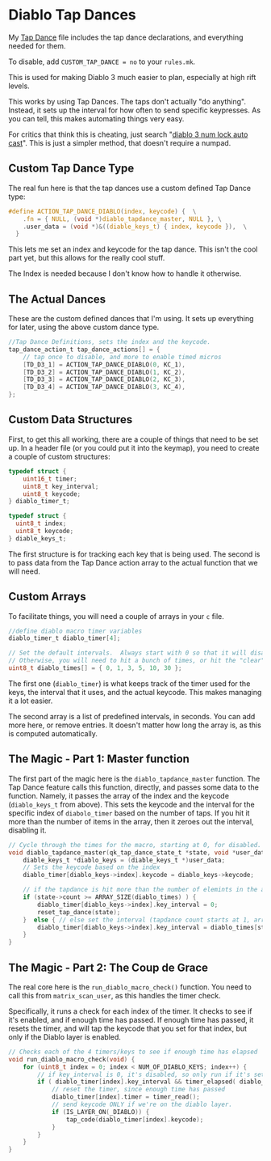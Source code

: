 # Diablo Tap Dances 

My [Tap Dance](tap_dances.c) file includes the tap dance declarations, and everything needed for them. 

To disable, add `CUSTOM_TAP_DANCE = no` to your `rules.mk`.

This is used for making Diablo 3 much easier to plan, especially at high rift levels. 

This works by using Tap Dances.  The taps don't actually "do anything". Instead, it sets up the interval for how often to send specific keypresses.  As you can tell, this makes automating things very easy. 

For critics that think this is cheating, just search "[diablo 3 num lock auto cast](http://lmgtfy.com/?q=diablo+3+numlock+autocast)".  This is just a simpler method, that doesn't require a numpad. 


## Custom Tap Dance Type 
The real fun here is that the tap dances use a custom defined Tap Dance type: 

```c 
#define ACTION_TAP_DANCE_DIABLO(index, keycode) {  \
    .fn = { NULL, (void *)diablo_tapdance_master, NULL }, \
    .user_data = (void *)&((diable_keys_t) { index, keycode }),  \
  }
```
This lets me set an index and keycode for the tap dance.  This isn't the cool part yet, but this allows for the really cool stuff.  

The Index is needed because I don't know how to handle it otherwise. 

## The Actual Dances

These are the custom defined dances that I'm using.  It sets up everything for later, using the above custom dance type. 

```c
//Tap Dance Definitions, sets the index and the keycode.
tap_dance_action_t tap_dance_actions[] = {
    // tap once to disable, and more to enable timed micros
    [TD_D3_1] = ACTION_TAP_DANCE_DIABLO(0, KC_1),
    [TD_D3_2] = ACTION_TAP_DANCE_DIABLO(1, KC_2),
    [TD_D3_3] = ACTION_TAP_DANCE_DIABLO(2, KC_3),
    [TD_D3_4] = ACTION_TAP_DANCE_DIABLO(3, KC_4),
};
```

## Custom Data Structures

First, to get this all working, there are a couple of things that need to be set up.  In a header file (or you could put it into the keymap), you need to create a couple of custom structures: 

```c
typedef struct {
    uint16_t timer;
    uint8_t key_interval;
    uint8_t keycode;
} diablo_timer_t;

typedef struct {
  uint8_t index;
  uint8_t keycode;
} diable_keys_t;
```

The first structure is for tracking each key that is being used. The second is to pass data from the Tap Dance action array to the actual function that we will need.


## Custom Arrays

To facilitate things, you will need a couple of arrays in your `c` file.

```c
//define diablo macro timer variables
diablo_timer_t diablo_timer[4];

// Set the default intervals.  Always start with 0 so that it will disable on first hit.
// Otherwise, you will need to hit a bunch of times, or hit the "clear" command
uint8_t diablo_times[] = { 0, 1, 3, 5, 10, 30 };
```

The first one (`diablo_timer`) is what keeps track of the timer used for the keys, the interval that it uses, and the actual keycode.  This makes managing it a lot easier.  

The second array is a list of predefined intervals, in seconds.  You can add more here, or remove entries.  It doesn't matter how long the array is, as this is computed automatically. 

## The Magic - Part 1: Master function

The first part of the magic here is the `diablo_tapdance_master` function.  The Tap Dance feature calls this function, directly, and passes some data to the function.  Namely, it passes the array of the index and the keycode (`diablo_keys_t` from above).  This sets the keycode and the interval for the specific index of `diabolo_timer` based on the number of taps. If you hit it more than the number of items in the array, then it zeroes out the interval, disabling it.  

```c
// Cycle through the times for the macro, starting at 0, for disabled.
void diablo_tapdance_master(qk_tap_dance_state_t *state, void *user_data) {
    diable_keys_t *diablo_keys = (diable_keys_t *)user_data;
    // Sets the keycode based on the index
    diablo_timer[diablo_keys->index].keycode = diablo_keys->keycode;

    // if the tapdance is hit more than the number of elemints in the array, reset
    if (state->count >= ARRAY_SIZE(diablo_times) ) {
        diablo_timer[diablo_keys->index].key_interval = 0;
        reset_tap_dance(state);
    }  else { // else set the interval (tapdance count starts at 1, array starts at 0, so offset by one)
        diablo_timer[diablo_keys->index].key_interval = diablo_times[state->count - 1];
    }
}
```

## The Magic - Part 2: The Coup de Grace

The real core here is the `run_diablo_macro_check()` function.  You need to call this from `matrix_scan_user`, as this handles the timer check.  

Specifically, it runs a check for each index of the timer.  It checks to see if it's enabled, and if enough time has passed. If enough time has passed, it resets the timer, and will tap the keycode that you set for that index, but only if the Diablo layer is enabled.  

```c
// Checks each of the 4 timers/keys to see if enough time has elapsed
void run_diablo_macro_check(void) {
    for (uint8_t index = 0; index < NUM_OF_DIABLO_KEYS; index++) {
        // if key_interval is 0, it's disabled, so only run if it's set.  If it's set, check the timer.
        if ( diablo_timer[index].key_interval && timer_elapsed( diablo_timer[index].timer ) > ( diablo_timer[index].key_interval * 1000 ) ) {
            // reset the timer, since enough time has passed
            diablo_timer[index].timer = timer_read();
            // send keycode ONLY if we're on the diablo layer.
            if (IS_LAYER_ON(_DIABLO)) {
                tap_code(diablo_timer[index].keycode);
            }
        }
    }
}
```
